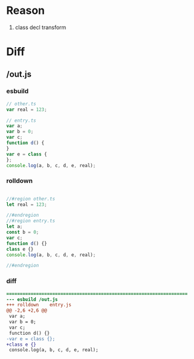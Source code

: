 # Reason
1. class decl transform
# Diff
## /out.js
### esbuild
```js
// other.ts
var real = 123;

// entry.ts
var a;
var b = 0;
var c;
function d() {
}
var e = class {
};
console.log(a, b, c, d, e, real);
```
### rolldown
```js

//#region other.ts
let real = 123;

//#endregion
//#region entry.ts
let a;
const b = 0;
var c;
function d() {}
class e {}
console.log(a, b, c, d, e, real);

//#endregion
```
### diff
```diff
===================================================================
--- esbuild	/out.js
+++ rolldown	entry.js
@@ -2,6 +2,6 @@
 var a;
 var b = 0;
 var c;
 function d() {}
-var e = class {};
+class e {}
 console.log(a, b, c, d, e, real);

```